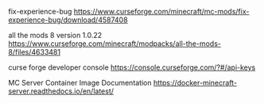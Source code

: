 fix-experience-bug
https://www.curseforge.com/minecraft/mc-mods/fix-experience-bug/download/4587408

all the mods 8 version 1.0.22
https://www.curseforge.com/minecraft/modpacks/all-the-mods-8/files/4633481

curse forge developer console
https://console.curseforge.com/?#/api-keys

MC Server Container Image Documentation
https://docker-minecraft-server.readthedocs.io/en/latest/